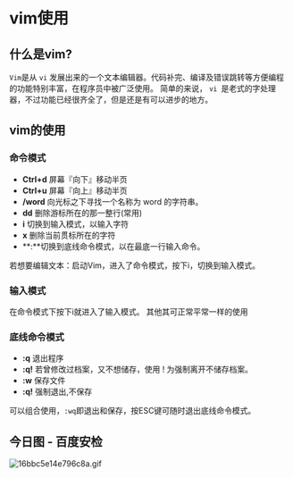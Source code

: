 # vim使用
## 什么是vim?
`Vim`是从 `vi` 发展出来的一个文本编辑器。代码补完、编译及错误跳转等方便编程的功能特别丰富，在程序员中被广泛使用。
简单的来说， `vi `是老式的字处理器，不过功能已经很齐全了，但是还是有可以进步的地方。

## vim的使用
### 命令模式

- **Ctrl+d** 屏幕『向下』移动半页
- **Ctrl+u** 屏幕『向上』移动半页
- **/word** 向光标之下寻找一个名称为 word 的字符串。
- **dd** 删除游标所在的那一整行(常用)
- **i** 切换到输入模式，以输入字符
- **x** 删除当前贯标所在的字符
- **:**切换到底线命令模式，以在最底一行输入命令。


若想要编辑文本：启动Vim，进入了命令模式，按下i，切换到输入模式。

### 输入模式
在命令模式下按下i就进入了输入模式。
其他其可正常平常一样的使用
### 底线命令模式
 - **:q** 退出程序
 - **:q!** 若曾修改过档案，又不想储存，使用 ! 为强制离开不储存档案。
 - **:w** 保存文件
 - **:q!** 强制退出,不保存

可以组合使用，`:wq`即退出和保存，按ESC键可随时退出底线命令模式。

## 今日图 - 百度安检
![16bbc5e14e796c8a.gif](../../../images/16bbc5e14e796c8a.gif)
